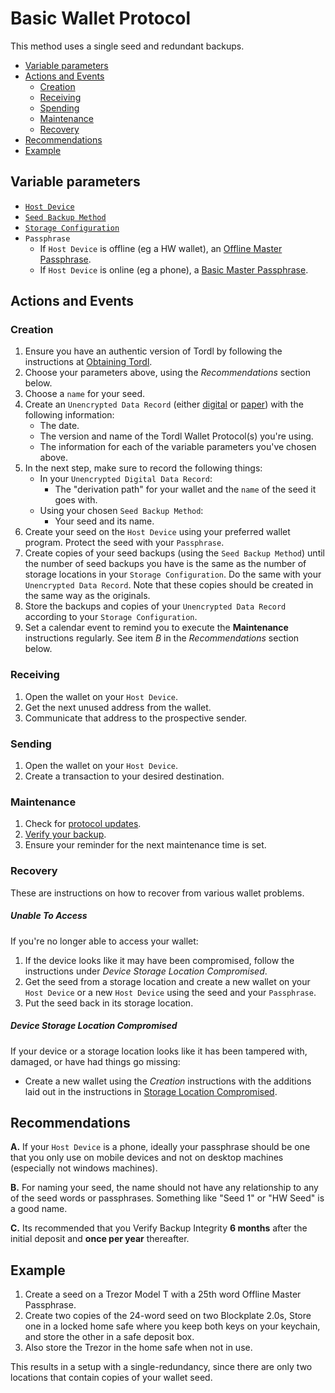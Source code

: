 # Basic Wallet Protocol

This method uses a single seed and redundant backups.

* [Variable parameters](#variable-parameters)
* [Actions and Events](#actions-and-events)
  + [Creation](#creation)
  + [Receiving](#receiving)
  + [Spending](#spending)
  + [Maintenance](#maintenance)
  + [Recovery](#recovery)
* [Recommendations](#recommendations)
* [Example](#example)

## Variable parameters

* [`Host Device`](../walletHostDevices)
* [`Seed Backup Method`](../backupMethods)
* [`Storage Configuration`](../misc/storage-config.md)
* `Passphrase`
  * If `Host Device` is offline (eg a HW wallet), an [Offline Master Passphrase](../passphraseMethods/Offline-Master-Passphrase.md).
  * If `Host Device` is online (eg a phone), a [Basic Master Passphrase](../passphraseMethods/Basic-Master-Passphrase.md).

## Actions and Events

### Creation

1. Ensure you have an authentic version of Tordl by following the instructions at [Obtaining Tordl](misc/obtaining-tordl.md).
2. Choose your parameters above, using the *Recommendations* section below.
3. Choose a `name` for your seed.
4. Create an `Unencrypted Data Record` (either [digital](../backupMethods/Digital-Data-Record.md) or [paper](../backupMethods/Paper-Data-Record.md)) with the following information:
   * The date.
   * The version and name of the Tordl Wallet Protocol(s) you're using.
   * The information for each of the variable parameters you've chosen above.
5. In the next step, make sure to record the following things:
   * In your `Unencrypted Digital Data Record`:
     * The "derivation path" for your wallet and the `name` of the seed it goes with.
   * Using your chosen `Seed Backup Method`:
     * Your seed and its name.
6. Create your seed on the `Host Device` using your preferred wallet program. Protect the seed with your `Passphrase`. 
7. Create copies of your seed backups (using the `Seed Backup Method`) until the number of seed backups you have is the same as the number of storage locations in your `Storage Configuration`. Do the same with your `Unencrypted Data Record`. Note that these copies should be created in the same way as the originals.
8. Store the backups and copies of your `Unencrypted Data Record` according to your `Storage Configuration`.
9. Set a calendar event to remind you to execute the **Maintenance** instructions regularly. See item *B* in the *Recommendations* section below.

### Receiving

1. Open the wallet on your `Host Device`.
2. Get the next unused address from the wallet.
3. Communicate that address to the prospective sender.

### Sending

1. Open the wallet on your `Host Device`.
2. Create a transaction to your desired destination.

### Maintenance

1. Check for [protocol updates](../misc/protocol-updates).
2. [Verify your backup](../misc/verifying-backup-integrity.md).
3. Ensure your reminder for the next maintenance time is set.

### Recovery

These are instructions on how to recover from various wallet problems.

##### Unable To Access

If you're no longer able to access your wallet:

1. If the device looks like it may have been compromised, follow the instructions under *Device Storage Location Compromised*.
2. Get the seed from a storage location and create a new wallet on your `Host Device` or a new `Host Device` using the seed and your `Passphrase`. 
3. Put the seed back in its storage location.

##### Device Storage Location Compromised

If your device or a storage location looks like it has been tampered with, damaged, or have had things go missing:

* Create a new wallet using the *Creation* instructions with the additions laid out in the instructions in [Storage Location Compromised](storage-location-compromised.md).

## Recommendations

**A.** If your `Host Device` is a phone, ideally your passphrase should be one that you only use on mobile devices and not on desktop machines (especially not windows machines). 

**B.** For naming your seed, the name should not have any relationship to any of the seed words or passphrases. Something like "Seed 1" or "HW Seed" is a good name.

**C.** Its recommended that you Verify Backup Integrity **6 months** after the initial deposit and **once per year** thereafter.

## Example

1. Create a seed on a Trezor Model T with a 25th word Offline Master Passphrase.
2. Create two copies of the 24-word seed on two Blockplate 2.0s, Store one in a locked home safe where you keep both keys on your keychain, and store the other in a safe deposit box.
3. Also store the Trezor in the home safe when not in use.

This results in a setup with a single-redundancy, since there are only two locations that contain copies of your wallet seed.